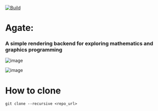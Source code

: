 [![Build](https://github.com/wba6/Agate/actions/workflows/cmake-multi-platform.yml/badge.svg)](https://github.com/wba6/Agate/actions/workflows/cmake-multi-platform.yml)
# Agate: 
### A simple rendering backend for exploring mathematics and graphics programming
![image](https://github.com/user-attachments/assets/42662d4c-b7dc-4ad9-bc73-b0c6c2d60b3d)

![image](https://github.com/wba6/Agate/assets/76547127/1ebbba4a-5f6b-40eb-aa5e-fac1ab247b11)

# How to clone 
```git clone --recursive <repo_url>```

